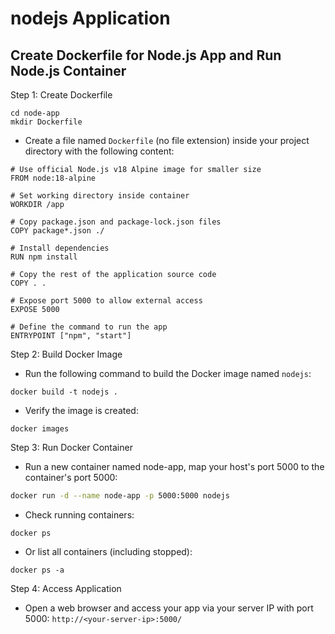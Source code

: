 # nodejs Application

## Create Dockerfile for Node.js App and Run Node.js Container
Step 1: Create Dockerfile
```
cd node-app
mkdir Dockerfile
```
- Create a file named `Dockerfile` (no file extension) inside your project directory with the following content:
```
# Use official Node.js v18 Alpine image for smaller size
FROM node:18-alpine

# Set working directory inside container
WORKDIR /app

# Copy package.json and package-lock.json files
COPY package*.json ./

# Install dependencies
RUN npm install

# Copy the rest of the application source code
COPY . .

# Expose port 5000 to allow external access
EXPOSE 5000

# Define the command to run the app
ENTRYPOINT ["npm", "start"]
```
Step 2: Build Docker Image
- Run the following command to build the Docker image named `nodejs`:
```
docker build -t nodejs .
```
- Verify the image is created:
```
docker images
```
Step 3: Run Docker Container
- Run a new container named node-app, map your host's port 5000 to the container's port 5000:
```bash
docker run -d --name node-app -p 5000:5000 nodejs
```
- Check running containers:
```
docker ps
```
- Or list all containers (including stopped):
```
docker ps -a
```
Step 4: Access Application
- Open a web browser and access your app via your server IP with port 5000: `http://<your-server-ip>:5000/`
